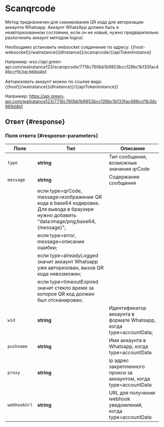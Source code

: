 # Scanqrcode

Метод предназначен для сканирования QR кода для авторизации аккаунта Whatsapp.
Аккаунт WhatsApp должен быть в неавторизованном состоянии, если он не новый, нужно предварительно разлогинить аккаунт методом logout.

Необходимо установить websocket соединение по адресу: {{host-websocket}}/waInstance{{idInstance}}/scanqrcode/{{apiTokenInstance}

Например: wss://api.green-api.com/waInstance123/scanqrcode/7716c760bb1b9853bcc126bc1b133fac489ccf1b3dc969d4b1

Авторизовать аккаунт можно по ссылке вида: {{host}}/waInstance{{idInstance}}/{{apiTokenInstance}}

Например: https://api.green-api.com/waInstance123/7716c760bb1b9853bcc126bc1b133fac489ccf1b3dc969d4b1

## Ответ {#response}

### Поля ответа {#response-parameters}

Поле | Тип |  Описание
----- | ----- | ----- 
`type` | **string** | Тип сообщения, возможные значения qrCode || error || accountData || alreadyLogged || timeoutExpired
`message` | **string** | Содержание сообщения 
| | если type=qrCode, message=изображение QR кода в base64 кодировке. Для вывода в браузере нужно добавить "data:image/png;base64, {message}";
| | если type=error, message=описание ошибки;
| | если type=alreadyLogged значит аккаунт Whatsapp уже авторизован, вызов QR кода невозможен;
| | если type=timeoutExpired значит стекло время за которое QR код должен был отсканирован;
`wid` | **string** | Идентификатор аккаунта в формате Whatsapp, когда type=accountData;
`pushname` | **string** | Имя аккаунта в Whatsapp, когда type=accountData
`proxy` | **string** |  ip адрес закрепленного прокси за аккаунтом, когда type=accountData
`webhookUrl` | **string** | URL для получения webhook уведомлений, когда type=accountData
